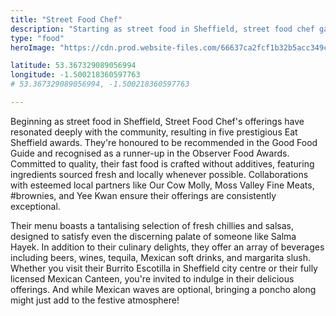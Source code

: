 ```yaml
---
title: "Street Food Chef"
description: "Starting as street food in Sheffield, street food chef garnered local acclaim with five Eat Sheffield awards, a Good Food Guide recommendation, and an Observer Food Awards runner-up. Their focus is on delicious, additive-free fast food made with fresh, locally sourced ingredients. Visit their Burrito Escotilla for vibrant flavors and a variety of drinks!"
type: "food"
heroImage: "https://cdn.prod.website-files.com/66637ca2fcf1b32b5acc349c/66673dcdadd7d953c878265e_sfc%202.avif"

latitude: 53.367329089056994
longitude: -1.500218360597763
# 53.367329089056994, -1.500218360597763

---
```


Beginning as street food in Sheffield, Street Food Chef's offerings have resonated deeply with the community, resulting in five prestigious Eat Sheffield awards. They're honoured to be recommended in the Good Food Guide and recognised as a runner-up in the Observer Food Awards. Committed to quality, their fast food is crafted without additives, featuring ingredients sourced fresh and locally whenever possible. Collaborations with esteemed local partners like Our Cow Molly, Moss Valley Fine Meats, #brownies, and Yee Kwan ensure their offerings are consistently exceptional.

Their menu boasts a tantalising selection of fresh chillies and salsas, designed to satisfy even the discerning palate of someone like Salma Hayek. In addition to their culinary delights, they offer an array of beverages including beers, wines, tequila, Mexican soft drinks, and margarita slush. Whether you visit their Burrito Escotilla in Sheffield city centre or their fully licensed Mexican Canteen, you're invited to indulge in their delicious offerings. And while Mexican waves are optional, bringing a poncho along might just add to the festive atmosphere!
